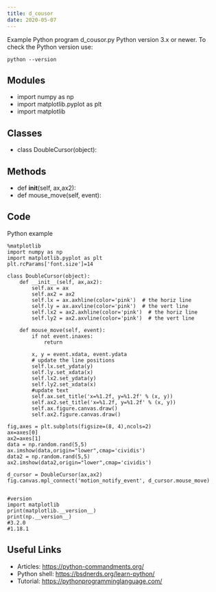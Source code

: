```yaml
---
title: d_cousor
date: 2020-05-07
---
```

Example Python program d_cousor.py
Python version 3.x or newer.
To check the Python version use:

    python --version

## Modules

* import numpy as np
* import matplotlib.pyplot as plt
* import matplotlib

## Classes

* class DoubleCursor(object):

## Methods

* def __init__(self, ax,ax2):
* def mouse_move(self, event):

## Code

Python example

    %matplotlib
    import numpy as np
    import matplotlib.pyplot as plt
    plt.rcParams['font.size']=14
    
    class DoubleCursor(object):
        def __init__(self, ax,ax2):
            self.ax = ax
            self.ax2 = ax2
            self.lx = ax.axhline(color='pink')  # the horiz line
            self.ly = ax.axvline(color='pink')  # the vert line
            self.lx2 = ax2.axhline(color='pink')  # the horiz line
            self.ly2 = ax2.axvline(color='pink')  # the vert line
            
        def mouse_move(self, event):
            if not event.inaxes:
                return
    
            x, y = event.xdata, event.ydata
            # update the line positions
            self.lx.set_ydata(y)
            self.ly.set_xdata(x)
            self.lx2.set_ydata(y)
            self.ly2.set_xdata(x)
            #update text
            self.ax.set_title('x=%1.2f, y=%1.2f' % (x, y))
            self.ax2.set_title('x=%1.2f, y=%1.2f' % (x, y))
            self.ax.figure.canvas.draw()
            self.ax2.figure.canvas.draw()
    
    fig,axes = plt.subplots(figsize=(8, 4),ncols=2)
    ax=axes[0]
    ax2=axes[1]
    data = np.random.rand(5,5)
    ax.imshow(data,origin="lower",cmap='cividis')
    data2 = np.random.rand(5,5)
    ax2.imshow(data2,origin="lower",cmap='cividis')
    
    d_cursor = DoubleCursor(ax,ax2)
    fig.canvas.mpl_connect('motion_notify_event', d_cursor.mouse_move)
    
    
    #version
    import matplotlib
    print(matplotlib.__version__)
    print(np.__version__)
    #3.2.0
    #1.18.1

## Useful Links

- Articles: https://python-commandments.org/
- Python shell: https://bsdnerds.org/learn-python/
- Tutorial: https://pythonprogramminglanguage.com/

